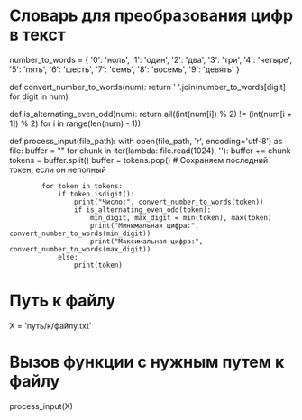 # Словарь для преобразования цифр в текст
number_to_words = {
    '0': 'ноль', '1': 'один', '2': 'два', '3': 'три',
    '4': 'четыре', '5': 'пять', '6': 'шесть', '7': 'семь',
    '8': 'восемь', '9': 'девять'
}

def convert_number_to_words(num):
    return ' '.join(number_to_words[digit] for digit in num)

def is_alternating_even_odd(num):
    return all((int(num[i]) % 2) != (int(num[i + 1]) % 2) for i in range(len(num) - 1))

def process_input(file_path):
    with open(file_path, 'r', encoding='utf-8') as file:
        buffer = ""
        for chunk in iter(lambda: file.read(1024), ''):
            buffer += chunk
            tokens = buffer.split()
            buffer = tokens.pop()  # Сохраняем последний токен, если он неполный

            for token in tokens:
                if token.isdigit():
                    print("Число:", convert_number_to_words(token))
                    if is_alternating_even_odd(token):
                        min_digit, max_digit = min(token), max(token)
                        print("Минимальная цифра:", convert_number_to_words(min_digit))
                        print("Максимальная цифра:", convert_number_to_words(max_digit))
                else:
                    print(token)

# Путь к файлу
X = 'путь/к/файлу.txt'

# Вызов функции с нужным путем к файлу
process_input(X)
